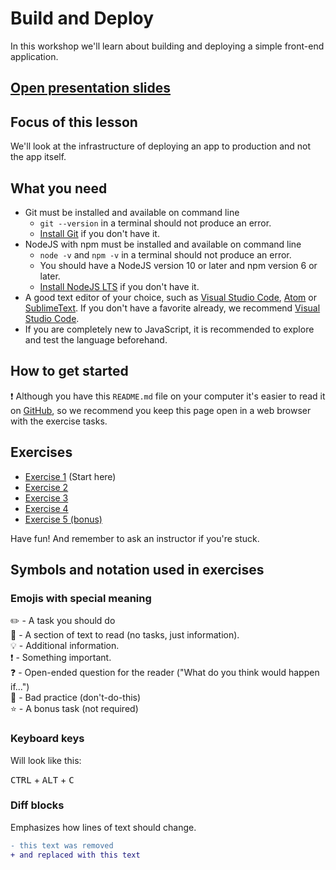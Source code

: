 # Build and Deploy

In this workshop we'll learn about building and deploying a simple front-end application.

## [Open presentation slides](https://docs.google.com/presentation/d/1qQtwEmrWAy27v1ApGew76wZM3tqYvBlIfD0GSSEm9LY/edit?usp=sharing)

## Focus of this lesson

We'll look at the infrastructure of deploying an app to production and not the app itself.

## What you need

* Git must be installed and available on command line
  * `git --version` in a terminal should not produce an error. 
  * [Install Git](https://git-scm.com/downloads) if you don't have it.
* NodeJS with npm must be installed and available on command line
  * `node -v` and `npm -v` in a terminal should not produce an error.
  * You should have a NodeJS version 10 or later and npm version 6 or later.
  * [Install NodeJS LTS](https://nodejs.org/) if you don't have it.
* A good text editor of your choice, such as [Visual Studio Code](https://www.visualstudio.com/), [Atom](https://atom.io/) or [SublimeText](https://www.sublimetext.com/). If you don't have a favorite already, we recommend [Visual Studio Code](https://www.visualstudio.com/).
* If you are completely new to JavaScript, it is recommended to explore and test the language beforehand.

## How to get started

:exclamation: Although you have this `README.md` file on your computer it's easier to read it on [GitHub](https://github.com/nerdschoolbergen/build-and-deploy/blob/master/README.md), so we recommend you keep this page open in a web browser with the exercise tasks.

## Exercises

* [Exercise 1](./_exercises/exercise_1.md/) (Start here)
* [Exercise 2](./_exercises/exercise_2.md/)
* [Exercise 3](./_exercises/exercise_3.md/)
* [Exercise 4](./_exercises/exercise_4.md/)
* [Exercise 5 (bonus)](./_exercises/exercise_5.md/)

Have fun! And remember to ask an instructor if you're stuck.

## Symbols and notation used in exercises

### Emojis with special meaning

:pencil2: - A task you should do  
:book: - A section of text to read (no tasks, just information).  
:bulb: - Additional information.  
:exclamation: - Something important.  
:question: - Open-ended question for the reader ("What do you think would happen if...")  
:poop: - Bad practice (don't-do-this)  
:star: - A bonus task (not required)

### Keyboard keys

Will look like this:

<kbd>CTRL</kbd> + <kbd>ALT</kbd> + <kbd>C</kbd>

### Diff blocks

Emphasizes how lines of text should change.

```diff
- this text was removed
+ and replaced with this text
```
